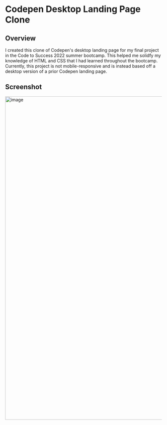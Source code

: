 # Codepen Desktop Landing Page Clone

## Overview
I created this clone of Codepen's desktop landing page for my final project in the Code to Success 2022 summer bootcamp. This helped me solidfy my knowledge of HTML and CSS that I had learned throughout the bootcamp. Currently, this project is not mobile-responsive and is instead based off a desktop version of a prior Codepen landing page.

## Screenshot
<img width="1755" height="1037" alt="image" src="https://github.com/user-attachments/assets/207b9014-30b8-4dfd-9e5d-b7df243e350b" />
